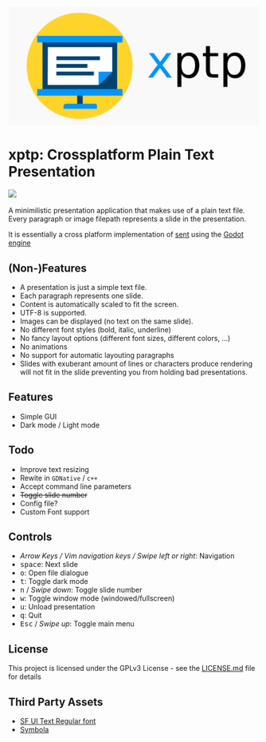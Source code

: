 ![logo](doc/logo.png "xptp")

# xptp: Crossplatform Plain Text Presentation

<img src="https://img.shields.io/badge/ver-0.3.0--alpha-blue.svg"></img>

A minimilistic presentation application that makes use of a plain text
file. Every paragraph or image filepath represents a slide in the presentation.

It is essentially a cross platform implementation of [sent](https://tools.suckless.org/sent/)
using the [Godot engine](https://godotengine.org/)

## (Non-)Features

* A presentation is just a simple text file.
* Each paragraph represents one slide.
* Content is automatically scaled to fit the screen.
* UTF-8 is supported.
* Images can be displayed (no text on the same slide).
* No different font styles (bold, italic, underline)
* No fancy layout options (different font sizes, different colors, …)
* No animations
* No support for automatic layouting paragraphs
* Slides with exuberant amount of lines or characters produce rendering
will not fit in the slide preventing you from holding bad presentations.

## Features
* Simple GUI
* Dark mode / Light mode

## Todo
* Improve text resizing
* Rewite in `GDNative` / `c++`
* Accept command line parameters
* ~~Toggle slide number~~
* Config file?
* Custom Font support

## Controls

* _Arrow Keys / Vim navigation keys / Swipe left or right_: Navigation
* <kbd>space</kbd>: Next slide
* <kbd>o</kbd>: Open file dialogue
* <kbd>t</kbd>: Toggle dark mode
* <kbd>n</kbd> / _Swipe down_: Toggle slide number
* <kbd>w</kbd>: Toggle window mode (windowed/fullscreen)
* <kbd>u</kbd>: Unload presentation
* <kbd>q</kbd>: Quit
* <kbd>Esc</kbd> / _Swipe up_: Toggle main menu

## License

This project is licensed under the GPLv3 License - see the [LICENSE.md](LICENSE.md) file for details

## Third Party Assets
* [SF UI Text Regular font](https://fontlibrary.org/en/font/sf-ui-text-regular-)
* [Symbola](https://fonts2u.com/symbola.font)
